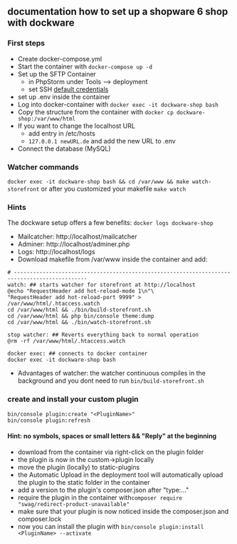 ## documentation how to set up a shopware 6 shop with dockware

### First steps
- Create docker-compose.yml
- Start the container with ```docker-compose up -d```
- Set up the SFTP Container
  - in PhpStorm under Tools --> deployment 
  - set SSH [default credentials](https://docs.dockware.io/use-dockware/default-credentials)
- set up .env inside the container
- Log into docker-container with ```docker exec -it dockware-shop bash```
- Copy the structure from the container with ```docker cp dockware-shop:/var/www/html```
- If you want to change the localhost URL
  - add entry in /etc/hosts
  - ```127.0.0.1 newURL.de``` and add the new URL to .env
- Connect the database (MySQL)

### Watcher commands
```docker exec -it dockware-shop bash && cd /var/www && make watch-storefront```
or after you customized your makefile ```make watch```

### Hints
The dockware setup offers a few benefits: ```docker logs dockware-shop```
- Mailcatcher: http://localhost/mailcatcher
- Adminer: http://localhost/adminer.php
- Logs: http://localhost/logs
- Download makefile from /var/www inside the container and add:
``` 
# ---------------------------------------------------------------------------------------------
watch: ## starts watcher for storefront at http://localhost
@echo "RequestHeader add hot-reload-mode 1\n"\
"RequestHeader add hot-reload-port 9999" > /var/www/html/.htaccess.watch
cd /var/www/html && ./bin/build-storefront.sh
cd /var/www/html && php bin/console theme:dump
cd /var/www/html && ./bin/watch-storefront.sh

stop watcher: ## Reverts everything back to normal operation
@rm -rf /var/www/html/.htaccess.watch

docker exec: ## connects to docker container
docker exec -it dockware-shop bash
 ```

- Advantages of watcher: the watcher continuous compiles in the background and you dont need to run ```bin/build-storefront.sh```

### create and install your custom plugin
```
bin/console plugin:create "<PluginName>"
bin/console plugin:refresh
```
#### Hint: no symbols, spaces or small letters && "Reply" at the beginning
- download from the container via right-click on the plugin folder
- the plugin is now in the custom->plugin locally 
- move the plugin (locally) to static-plugins 
- the Automatic Upload in the deployment tool will automatically upload the plugin to the static folder in the container 
- add a version to the plugin's composer.json after "type:..."
- require the plugin in the container with```composer require "swag/redirect-product-unavailable"```
- make sure that your plugin is now noticed inside the composer.json and composer.lock
- now you can install the plugin with ```bin/console plugin:install <PluginName> --activate```

